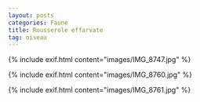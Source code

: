 ```yaml
---
layout: posts
categories: Faune
title: Rousserole effarvate
tag: oiseau 
---
```

{% include exif.html content="images/IMG_8747.jpg" %}

{% include exif.html content="images/IMG_8760.jpg" %}

{% include exif.html content="images/IMG_8761.jpg" %}
